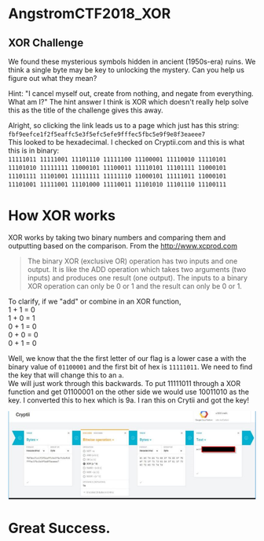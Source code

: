 # AngstromCTF2018_XOR

## XOR Challenge

We found these mysterious symbols hidden in ancient (1950s-era) ruins. We think a single byte may be key to unlocking the mystery. Can you help us figure out what they mean?  
  
Hint: "I cancel myself out, create from nothing, and negate from everything. What am I?" The hint answer I think is XOR which doesn't really help solve this as the title of the challenge gives this away.  

Alright, so clicking the link leads us to a page which just has this string:    
`fbf9eefce1f2f5eaffc5e3f5efc5efe9fffec5fbc5e9f9e8f3eaeee7`  
  This looked to be hexadecimal. I checked on Cryptii.com and this is what this is in binary:  
`11111011 11111001 11101110 11111100 11100001 11110010 11110101 11101010 11111111 11000101 11100011 11110101 11101111 11000101 11101111 11101001 11111111 11111110 11000101 11111011 11000101 11101001 11111001 11101000 11110011 11101010 11101110 11100111`  
# How XOR works
XOR works by taking two binary numbers and comparing them and outputting based on the comparison. 
From the http://www.xcprod.com
> The binary XOR (exclusive OR) operation has two inputs and one output. It is like the ADD operation which takes two arguments (two inputs) and produces one result (one output). The inputs to a binary XOR operation can only be 0 or 1 and the result can only be 0 or 1.
  
To clarify, if we "add" or combine in an XOR function,   
  1 + 1 = 0  
  1 + 0 = 1  
  0 + 1 = 0  
  0 + 0 = 0  
  0 + 1 = 0

  
  Well, we know that the the first letter of our flag is a lower case a with the binary value of `01100001` and the first bit of hex is `11111011`. We need to find the key that will change this to an `a`.  
  We will just work through this backwards. To put 11111011 through a XOR function and get 01100001 on the other side we would use 10011010 as the key. I converted this to hex which is 9a. I ran this on Crytii and got the key!  
  
![Image of Capture](https://github.com/BicNasty/AngstromCTF2018_XOR/blob/master/Xor%20Challenge.png)  
  # Great Success.
